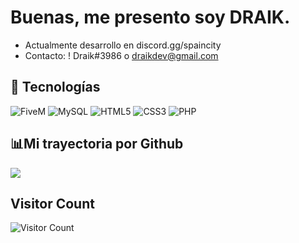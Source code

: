 # Buenas, me presento soy DRAIK.


- Actualmente desarrollo en discord.gg/spaincity </a>
- Contacto: ! Draik#3986 o draikdev@gmail.com

## :rocket: Tecnologías
![FiveM](https://img.shields.io/badge/FIVEM-orange.svg?&style=for-the-badge&logo=lua&logoColor=white)
![MySQL](https://img.shields.io/badge/-MySQL-orange?style=for-the-badge&logo=mysql&logoColor=000)
![HTML5](https://img.shields.io/badge/HTML5-E34F26?style=for-the-badge&logo=html5&logoColor=white)
![CSS3](https://img.shields.io/badge/CSS3-1572B6?style=for-the-badge&logo=css3&logoColor=white)
![PHP](https://img.shields.io/badge/PHP-484c89?style=for-the-badge&logo=php&logoColor=white&logoColor=black)


## 📊Mi trayectoria por Github

![](https://github-readme-stats.vercel.app/api?username=draikdev&show_icons=true&bg_color=45,fc00ff,00dbde&title_color=fff&text_color=fff)

## Visitor Count
![Visitor Count](https://profile-counter.glitch.me/DRAIKDev/count.svg)
